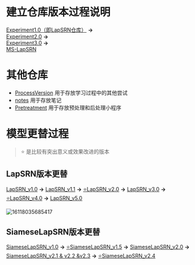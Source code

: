 # 建立仓库版本过程说明
[Experiment1.0（即LapSRN仓库）](https://github.com/zhgqcn/GraduationProject/tree/master/LapSRN)  **→**  
[Experiment2.0](https://github.com/zhgqcn/GraduationProject/tree/master/Experiment2.0)  **→**  
[Experiment3.0](https://github.com/zhgqcn/GraduationProject/tree/master/Experiment3.0)  **→**  
[MS-LapSRN](https://github.com/zhgqcn/GraduationProject/tree/master/MS-LapSRN)

# 其他仓库
- [ProcessVersion](https://github.com/zhgqcn/GraduationProject/tree/master/ProcessVersion) 用于存放学习过程中的其他尝试
- [notes](https://github.com/zhgqcn/GraduationProject/tree/master/notes)  用于存放笔记
- [Pretreatment](https://github.com/zhgqcn/GraduationProject/tree/master/Pretreatment) 用于存放预处理和后处理小程序
# 模型更替过程
> ⭐ 是比较有突出意义或效果改进的版本
## LapSRN版本更替
[LapSRN_v1.0](https://github.com/zhgqcn/GraduationProject/tree/master/LapSRN/LapSRN_HRW) **→**
[LapSRN_v1.1](https://github.com/zhgqcn/GraduationProject/tree/master/LapSRN/LapSRN_HRW_Adagrad) **→**
[⭐LapSRN_v2.0](https://github.com/zhgqcn/GraduationProject/tree/master/Experiment2.0/LapSRN_v2.0) **→**
[LapSRN_v3.0](https://github.com/zhgqcn/GraduationProject/tree/master/Experiment3.0/LapSRN_v3) **→**
[⭐LapSRN_v4.0](https://github.com/zhgqcn/GraduationProject/tree/master/Experiment3.0/LapSRN_v4) **→**
[LapSRN_v5.0](https://github.com/zhgqcn/GraduationProject/tree/master/Experiment3.0/LapSRN_v5)

![16118035685417](https://tvax2.sinaimg.cn/large/005tpOh1ly1gn38lg8h33j30mj1004qa.jpg)

## SiameseLapSRN版本更替
[SiameseLapSRN_v1.0](https://github.com/zhgqcn/GraduationProject/tree/master/LapSRN/TwoChannels_LapSRN) **→**
[⭐SiameseLapSRN_v1.5](https://github.com/zhgqcn/GraduationProject/tree/master/LapSRN/Siamese%20LapSRN%20V1.5)  **→**
[SiameseLapSRN_v2.0](https://github.com/zhgqcn/GraduationProject/tree/master/LapSRN/SiameseLapSRN_v2)  **→**
[SiameseLapSRN_v2.1 & v2.2 &v2.3](https://github.com/zhgqcn/GraduationProject/tree/master/ProcessVersion/Siamese_v2.0_Series)  **→**
[⭐SiameseLapSRN_v2.4](https://github.com/zhgqcn/GraduationProject/tree/master/Experiment2.0/SiameseLapSRN_v2.4)



    
       
          

